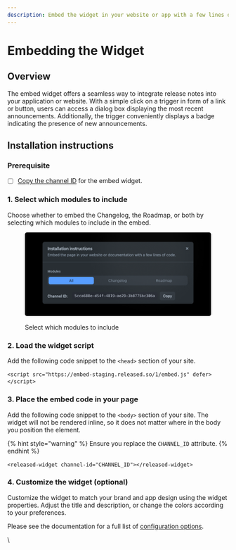 ```yaml
---
description: Embed the widget in your website or app with a few lines of code.
---
```


# Embedding the Widget

## Overview

The embed widget offers a seamless way to integrate release notes into your application or website. With a simple click on a trigger in form of a link or button, users can access a dialog box displaying the most recent announcements. Additionally, the trigger conveniently displays a badge indicating the presence of new announcements.

## Installation instructions

### Prerequisite&#x20;

* [ ] [Copy the channel ID](../../how-tos/finding-the-channel-id.md) for the embed widget.

### **1. Select which modules to include**

Choose whether to embed the Changelog, the Roadmap, or both by selecting which modules to include in the embed.&#x20;

<figure><img src="../../.gitbook/assets/Settings - Install instructions.png" alt=""><figcaption><p>Select which modules to include</p></figcaption></figure>

### **2. Load the widget script**

Add the following code snippet to the `<head>` section of your site.

```markup
<script src="https://embed-staging.released.so/1/embed.js" defer></script>
```

### **3. Place the embed code in your page**

Add the following code snippet to the `<body>` section of your site. The widget will not be rendered inline, so it does not matter where in the body you position the element.&#x20;

{% hint style="warning" %}
Ensure you replace the `CHANNEL_ID` attribute.
{% endhint %}

```markup
<released-widget channel-id="CHANNEL_ID"></released-widget>
```

### **4. Customize the widget (optional)**

Customize the widget to match your brand and app design using the widget properties. Adjust the title and description, or change the colors according to your preferences.

Please see the documentation for a full list of [configuration options](../../product-tour/settings/widget.md).

\
